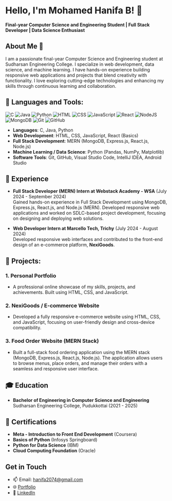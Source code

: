

# Hello, I'm Mohamed Hanifa B! 👋  
**Final-year Computer Science and Engineering Student | Full Stack Developer | Data Science Enthusiast**

## About Me 🌟
I am a passionate final-year Computer Science and Engineering student at Sudharsan Engineering College. I specialize in web development, data science, and machine learning. I have hands-on experience building responsive web applications and projects that blend creativity with functionality. I love exploring cutting-edge technologies and enhancing my skills through continuous learning and collaboration.

## 🔧 Languages and Tools:
![C](https://img.shields.io/badge/C-%2300599C.svg?style=flat&logo=c&logoColor=white)
![Java](https://img.shields.io/badge/Java-%23E34F26.svg?style=flat&logo=java&logoColor=white)
![Python](https://img.shields.io/badge/Python-%23376B29.svg?style=flat&logo=python&logoColor=white)
![HTML](https://img.shields.io/badge/HTML5-%23E34F26.svg?style=flat&logo=html5&logoColor=white)
![CSS](https://img.shields.io/badge/CSS3-%231572B6.svg?style=flat&logo=css3&logoColor=white)
![JavaScript](https://img.shields.io/badge/JavaScript-%23F7DF1E.svg?style=flat&logo=javascript&logoColor=black)
![React](https://img.shields.io/badge/React-%2320232A.svg?style=flat&logo=react&logoColor=%2361DAFB)
![NodeJS](https://img.shields.io/badge/Node.js-%2343853D.svg?style=flat&logo=node.js&logoColor=white)
![MongoDB](https://img.shields.io/badge/MongoDB-%2347A248.svg?style=flat&logo=mongodb&logoColor=white)
![Git](https://img.shields.io/badge/Git-%23F05032.svg?style=flat&logo=git&logoColor=white)
![GitHub](https://img.shields.io/badge/GitHub-%23121011.svg?style=flat&logo=github&logoColor=white)

- **Languages**: C, Java, Python
- **Web Development**: HTML, CSS, JavaScript, React (Basics)
- **Full Stack Development**: MERN (MongoDB, Express.js, React.js, Node.js)
- **Machine Learning / Data Science**: Python (Pandas, NumPy, Matplotlib)
- **Software Tools**: Git, GitHub, Visual Studio Code, IntelliJ IDEA, Android Studio

## 💼 Experience
- **Full Stack Developer (MERN) Intern at Webstack Academy - WSA** (July 2024 - September 2024)  
  Gained hands-on experience in Full Stack Development using MongoDB, Express.js, React.js, and Node.js (MERN). Developed responsive web applications and worked on SDLC-based project development, focusing on designing and deploying web solutions.
  
- **Web Developer Intern at Marcello Tech, Trichy** (July 2024 - August 2024)  
  Developed responsive web interfaces and contributed to the front-end design of an e-commerce platform, **NexiGoods**.

## 📁 Projects:

### 1. Personal Portfolio
- A professional online showcase of my skills, projects, and achievements. Built using HTML, CSS, and JavaScript.

### 2. NexiGoods / E-commerce Website
- Developed a fully responsive e-commerce website using HTML, CSS, and JavaScript, focusing on user-friendly design and cross-device compatibility.

### 3. Food Order Website (MERN Stack)
- Built a full-stack food ordering application using the MERN stack (MongoDB, Express.js, React.js, Node.js). The application allows users to browse menus, place orders, and manage their orders with a seamless and responsive user interface.

## 🎓 Education
- **Bachelor of Engineering in Computer Science and Engineering**  
  Sudharsan Engineering College, Pudukkottai (2021 - 2025)

## 🏅 Certifications
- **Meta - Introduction to Front End Development** (Coursera)
- **Basics of Python** (Infosys Springboard)
- **Python for Data Science** (IBM)
- **Cloud Computing Foundation** (Oracle)

## Get in Touch
- 📫 Email: [hanifa2074@gmail.com](mailto:hanifa2074@gmail.com)
- 🌐 [Portfolio](https://mohamed-hanifa.vercel.app/)
- 💼 [LinkedIn](https://www.linkedin.com/in/hanifa2074/)


